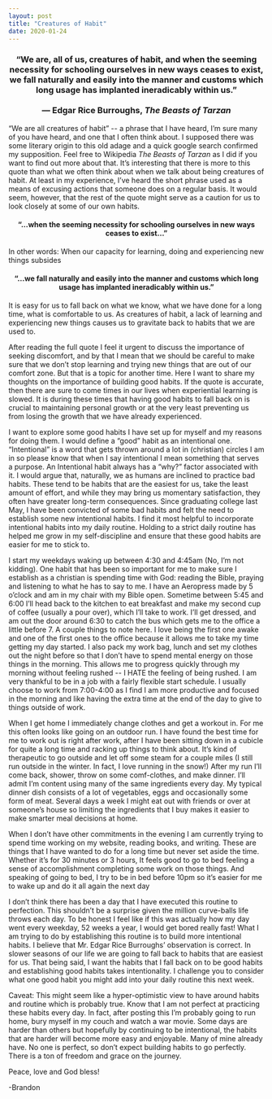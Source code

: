 ```yaml
---
layout: post
title: "Creatures of Habit"
date: 2020-01-24
---
```


### <center>“We are, all of us, creatures of habit, and when the seeming necessity for schooling ourselves in new ways ceases to exist, we fall naturally and easily into the manner and customs which long usage has implanted ineradicably within us.” <br><br> ― Edgar Rice Burroughs, <em>The Beasts of Tarzan</em></center>


“We are all creatures of habit” -- a phrase that I have heard, I’m sure many of you have heard, and one that I often think about. I supposed there was some literary origin to this old adage and a quick google search confirmed my supposition. Feel free to Wikipedia <em>The Beasts of Tarzan</em> as I did if you want to find out more about that. It’s interesting that there is more to this quote than what we often think about when we talk about being creatures of habit. At least in my experience, I’ve heard the short phrase used as a means of excusing actions that someone does on a regular basis. It would seem, however, that the rest of the quote might serve as a caution for us to look closely at some of our own habits. 

#### <center>“...when the seeming necessity for schooling ourselves in new ways ceases to exist…”</center> 

In other words: When our capacity for learning, doing and experiencing new things subsides 

#### <center>“...we fall naturally and easily into the manner and customs which long usage has implanted ineradicably within us.”</center> 

It is easy for us to fall back on what we know, what we have done for a long time, what is comfortable to us. As creatures of habit, a lack of learning and experiencing new things causes us to gravitate back to habits that we are used to.

After reading the full quote I feel it urgent to discuss the importance of seeking discomfort, and by that I mean that we should be careful to make sure that we don’t stop learning and trying new things that are out of our comfort zone. But that is a topic for another time. Here I want to share my thoughts on the importance of building good habits. If the quote is accurate, then there are sure to come times in our lives when experiential learning is slowed. It is during these times that having good habits to fall back on is crucial to maintaining personal growth or at the very least preventing us from losing the growth that we have already experienced.

I want to explore some good habits I have set up for myself and my reasons for doing them. I would define a “good” habit as an intentional one. “Intentional” is a word that gets thrown around a lot in (christian) circles I am in so please know that when I say intentional I mean something that serves a purpose. An Intentional habit always has a “why?” factor associated with it. I would argue that, naturally, we as humans are inclined to practice bad habits. These tend to be habits that are the easiest for us, take the least amount of effort, and while they may bring us momentary satisfaction, they often have greater long-term consequences. Since graduating college last May, I have been convicted of some bad habits and felt the need to establish some new intentional habits. I find it most helpful to incorporate intentional habits into my daily routine. Holding to a strict daily routine has helped me grow in my self-discipline and ensure that these good habits are easier for me to stick to. 

I start my weekdays waking up between 4:30 and 4:45am (No, I’m not kidding). One habit that has been so important for me to make sure I establish as a christian is spending time with God: reading the Bible, praying and listening to what he has to say to me. I have an Aeropress made by 5 o’clock and am in my chair with my Bible open. Sometime between 5:45 and 6:00 I’ll head back to the kitchen to eat breakfast and make my second cup of coffee (usually a pour over), which I’ll take to work. I’ll get dressed, and am out the door around 6:30 to catch the bus which gets me to the office a little before 7.
A couple things to note here. I love being the first one awake and one of the first ones to the office because it allows me to take my time getting my day started. I also pack my work bag, lunch and set my clothes out the night before so that I don’t have to spend mental energy on those things in the morning. This allows me to progress quickly through my morning without feeling rushed -- I HATE the feeling of being rushed. I am very thankful to be in a job with a fairly flexible start schedule. I usually choose to work from 7:00-4:00 as I find I am more productive and focused in the morning and like having the extra time at the end of the day to give to things outside of work. 

When I get home I immediately change clothes and get a workout in. For me this often looks like going on an outdoor run. I have found the best time for me to work out is right after work, after I have been sitting down in a cubicle for quite a long time and racking up things to think about. It’s kind of therapeutic to go outside and let off some steam for a couple miles (I still run outside in the winter. In fact, I love running in the snow!) After my run I’ll come back, shower, throw on some comf-clothes, and make dinner. I’ll admit I’m content using many of the same ingredients every day. My typical dinner dish consists of a lot of vegetables, eggs and occasionally some form of meat. Several days a week I might eat out with friends or over at someone’s house so limiting the ingredients that I buy makes it easier to make smarter meal decisions at home.

When I don’t have other commitments in the evening I am currently trying to spend time working on my website, reading books, and writing. These are things that I have wanted to do for a long time but never set aside the time. Whether it’s for 30 minutes or 3 hours, It feels good to go to bed feeling a sense of accomplishment completing some work on those things. And speaking of going to bed, I try to be in bed before 10pm so it’s easier for me to wake up and do it all again the next day

I don’t think there has been a day that I have executed this routine to perfection. This shouldn’t be a surprise given the million curve-balls life throws each day. To be honest I feel like if this was actually how my day went every weekday, 52 weeks a year, I would get bored really fast!  What I am trying to do by establishing this routine is to build more intentional habits. I believe that  Mr. Edgar Rice Burroughs’ observation is correct. In slower seasons of our life we are going to fall back to habits that are easiest for us. That being said, I want the habits that I fall back on to be good habits and establishing good habits takes intentionality. I challenge you to consider what one good habit you might add into your daily routine this next week.

Caveat: This might seem like a hyper-optimistic view to have around habits and routine which is probably true. Know that I am not perfect at practicing these habits every day. In fact, after posting this I’m probably going to run home, bury myself in my couch and watch a war movie. Some days are harder than others but hopefully by continuing to be intentional, the habits that are harder will become more easy and enjoyable. Many of mine already have. No one is perfect, so don’t expect building habits to go perfectly. There is a ton of freedom and grace on the journey.

Peace, love and God bless!

-Brandon

